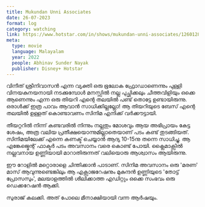 ```yaml
---
title: Mukundan Unni Associates
date: 26-07-2023
format: log
category: watching
link: https://www.hotstar.com/in/shows/mukundan-unni-associates/1260128229/live/watch?utm_source=gwa
meta: 
  type: movie
  language: Malayalam
  year: 2022
  people: Abhinav Sunder Nayak
  publisher: Disney+ Hotstar
---
```


വിനീത് ശ്രീനിവാസൻ എന്ന വ്യക്തി ഒരു ഭൂലോക ഫ്രോഡാണെന്നും പുള്ളി വിനയകുനയനായി നടക്കുമ്പോൾ മനസ്സിൽ നല്ല പുച്ഛിക്കലും ചീത്തവിളിയും ഒക്കെ ആണെന്നും എന്ന ഒരു തിയറി എന്റെ തലയിൽ പണ്ട് തൊട്ടേ ഉണ്ടായിരുന്നു. ഒരാൾക്ക് ഇത്ര പാവം ആവാൻ സാധിക്കില്ലല്ലോ! ആ തിയറിയുടെ ബേസ് എന്റെ തലയിൽ ഉള്ളത് കൊണ്ടാവണം സിനിമ എനിക്ക് വർക്കൗട്ടായി. 

തീയറ്ററിൽ നിന്ന് കണ്ടവരിൽ നിന്നും നല്ലതും മോശവും ആയ അഭിപ്രായം കേട്ട ശേഷം, അത്ര വലിയ പ്രതീക്ഷയൊന്നുമില്ലാതെയാണ് പടം കണ്ട് തുടങ്ങിയത്. സിനിമയിലേക്ക് എന്നെ കണക്ട് ചെയ്യാൻ ആദ്യ 10-15നു തന്നെ സാധിച്ചു. ആ എങ്കേജ്മെന്റ് ഫാക്ടർ പടം അവസാനം വരെ കൊണ്ട് പോയി. ക്ലൈമാക്സിൽ നല്ലവനായ ഉണ്ണിയായി മാറാതിരുന്നത് വലിയൊരു ആശ്വാസം ആയിരുന്നു. 

ഈ റോളിൽ മറ്റൊരാളെ ചിന്തിക്കാൻ പാടാണ്. സിനിമ അവസാനം ഒരു 'മരണ' മാസ് ആവുന്നുണ്ടെങ്കിലും ആ എക്സാജറേഷനും മുകുന്ദൻ ഉണ്ണിയുടെ 'തോട്ട് പ്രോസസും', മലയാളത്തിൽ ശീലിക്കാത്ത എഡിറ്റും ഒക്കെ സംഭവം ഒരു ഡെക്കറേഷൻ ആക്കി. 

സുരാജ് കലക്കി. അത് പോലെ മീനാക്ഷിയായി വന്ന ആർഷയും.
